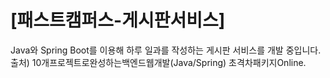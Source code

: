 # [패스트캠퍼스-게시판서비스]
Java와 Spring Boot를 이용해 하루 일과를 작성하는 게시판 서비스를 개발 중입니다.
출처) 10개프로젝트로완성하는백엔드웹개발(Java/Spring) 초격차패키지Online.
